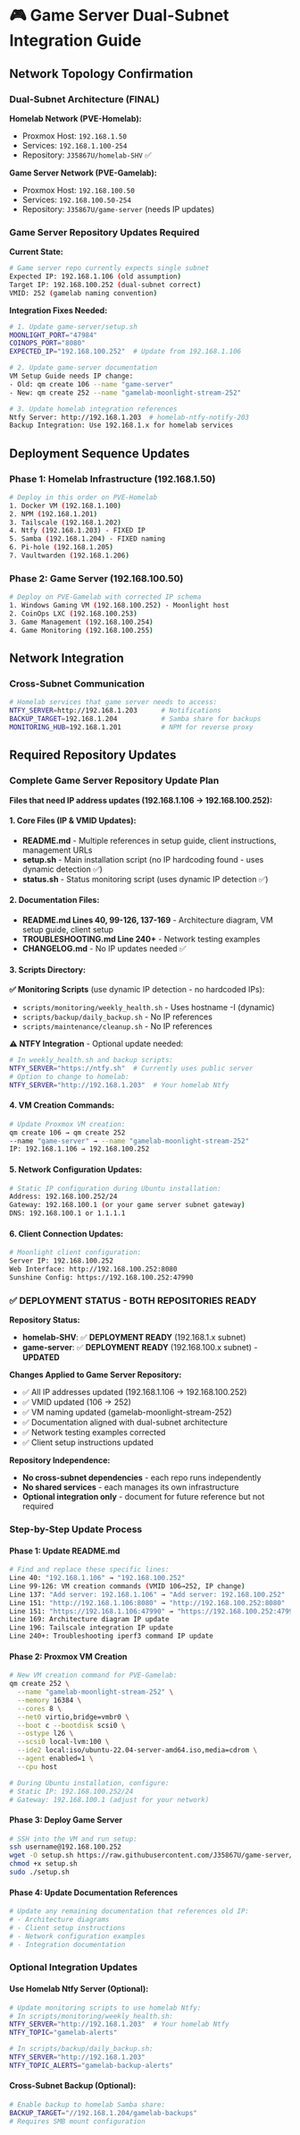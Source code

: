 # 🎮 Game Server Dual-Subnet Integration Guide

## Network Topology Confirmation

### **Dual-Subnet Architecture (FINAL)**

**Homelab Network (PVE-Homelab):**
- Proxmox Host: `192.168.1.50`
- Services: `192.168.1.100-254`
- Repository: `J35867U/homelab-SHV` ✅

**Game Server Network (PVE-Gamelab):**
- Proxmox Host: `192.168.100.50` 
- Services: `192.168.100.50-254`
- Repository: `J35867U/game-server` (needs IP updates)

### **Game Server Repository Updates Required**

**Current State:**
```bash
# Game server repo currently expects single subnet
Expected IP: 192.168.1.106 (old assumption)
Target IP: 192.168.100.252 (dual-subnet correct)
VMID: 252 (gamelab naming convention)
```

**Integration Fixes Needed:**
```bash
# 1. Update game-server/setup.sh 
MOONLIGHT_PORT="47984"
COINOPS_PORT="8080"
EXPECTED_IP="192.168.100.252"  # Update from 192.168.1.106

# 2. Update game-server documentation
VM Setup Guide needs IP change:
- Old: qm create 106 --name "game-server" 
- New: qm create 252 --name "gamelab-moonlight-stream-252"

# 3. Update homelab integration references
Ntfy Server: http://192.168.1.203  # homelab-ntfy-notify-203
Backup Integration: Use 192.168.1.x for homelab services
```

## Deployment Sequence Updates

### **Phase 1: Homelab Infrastructure (192.168.1.50)**
```bash
# Deploy in this order on PVE-Homelab
1. Docker VM (192.168.1.100) 
2. NPM (192.168.1.201) 
3. Tailscale (192.168.1.202)
4. Ntfy (192.168.1.203) - FIXED IP
5. Samba (192.168.1.204) - FIXED naming
6. Pi-hole (192.168.1.205)
7. Vaultwarden (192.168.1.206)
```

### **Phase 2: Game Server (192.168.100.50)**  
```bash
# Deploy on PVE-Gamelab with corrected IP schema
1. Windows Gaming VM (192.168.100.252) - Moonlight host
2. CoinOps LXC (192.168.100.253) 
3. Game Management (192.168.100.254)
4. Game Monitoring (192.168.100.255)
```

## Network Integration

### **Cross-Subnet Communication**
```bash
# Homelab services that game server needs to access:
NTFY_SERVER=http://192.168.1.203      # Notifications  
BACKUP_TARGET=192.168.1.204           # Samba share for backups
MONITORING_HUB=192.168.1.201          # NPM for reverse proxy
```

## Required Repository Updates

### **Complete Game Server Repository Update Plan**

**Files that need IP address updates (192.168.1.106 → 192.168.100.252):**

#### **1. Core Files (IP & VMID Updates):**
- **README.md** - Multiple references in setup guide, client instructions, management URLs
- **setup.sh** - Main installation script (no IP hardcoding found - uses dynamic detection ✅)
- **status.sh** - Status monitoring script (uses dynamic IP detection ✅)

#### **2. Documentation Files:**
- **README.md Lines 40, 99-126, 137-169** - Architecture diagram, VM setup guide, client setup
- **TROUBLESHOOTING.md Line 240+** - Network testing examples
- **CHANGELOG.md** - No IP updates needed ✅

#### **3. Scripts Directory:**
**✅ Monitoring Scripts** (use dynamic IP detection - no hardcoded IPs):
- `scripts/monitoring/weekly_health.sh` - Uses hostname -I (dynamic)
- `scripts/backup/daily_backup.sh` - No IP references
- `scripts/maintenance/cleanup.sh` - No IP references

**⚠️  NTFY Integration** - Optional update needed:
```bash
# In weekly_health.sh and backup scripts:
NTFY_SERVER="https://ntfy.sh"  # Currently uses public server
# Option to change to homelab:
NTFY_SERVER="http://192.168.1.203"  # Your homelab Ntfy
```

#### **4. VM Creation Commands:**
```bash
# Update Proxmox VM creation:
qm create 106 → qm create 252
--name "game-server" → --name "gamelab-moonlight-stream-252"
IP: 192.168.1.106 → 192.168.100.252
```

#### **5. Network Configuration Updates:**
```bash
# Static IP configuration during Ubuntu installation:
Address: 192.168.100.252/24
Gateway: 192.168.100.1 (or your game server subnet gateway)
DNS: 192.168.100.1 or 1.1.1.1
```

#### **6. Client Connection Updates:**
```bash
# Moonlight client configuration:
Server IP: 192.168.100.252
Web Interface: http://192.168.100.252:8080
Sunshine Config: https://192.168.100.252:47990
```

### **✅ DEPLOYMENT STATUS - BOTH REPOSITORIES READY**

**Repository Status:**
- **homelab-SHV**: ✅ **DEPLOYMENT READY** (192.168.1.x subnet)
- **game-server**: ✅ **DEPLOYMENT READY** (192.168.100.x subnet) - **UPDATED**

**Changes Applied to Game Server Repository:**
- ✅ All IP addresses updated (192.168.1.106 → 192.168.100.252)
- ✅ VMID updated (106 → 252)
- ✅ VM naming updated (gamelab-moonlight-stream-252)
- ✅ Documentation aligned with dual-subnet architecture
- ✅ Network testing examples corrected
- ✅ Client setup instructions updated

**Repository Independence:**
- **No cross-subnet dependencies** - each repo runs independently
- **No shared services** - each manages its own infrastructure  
- **Optional integration only** - document for future reference but not required

### **Step-by-Step Update Process**

#### **Phase 1: Update README.md**
```bash
# Find and replace these specific lines:
Line 40: "192.168.1.106" → "192.168.100.252"
Line 99-126: VM creation commands (VMID 106→252, IP change)
Line 137: "Add server: 192.168.1.106" → "Add server: 192.168.100.252"
Line 151: "http://192.168.1.106:8080" → "http://192.168.100.252:8080"
Line 151: "https://192.168.1.106:47990" → "https://192.168.100.252:47990"
Line 169: Architecture diagram IP update
Line 196: Tailscale integration IP update
Line 240+: Troubleshooting iperf3 command IP update
```

#### **Phase 2: Proxmox VM Creation**
```bash
# New VM creation command for PVE-Gamelab:
qm create 252 \
  --name "gamelab-moonlight-stream-252" \
  --memory 16384 \
  --cores 8 \
  --net0 virtio,bridge=vmbr0 \
  --boot c --bootdisk scsi0 \
  --ostype l26 \
  --scsi0 local-lvm:100 \
  --ide2 local:iso/ubuntu-22.04-server-amd64.iso,media=cdrom \
  --agent enabled=1 \
  --cpu host

# During Ubuntu installation, configure:
# Static IP: 192.168.100.252/24
# Gateway: 192.168.100.1 (adjust for your network)
```

#### **Phase 3: Deploy Game Server**
```bash
# SSH into the VM and run setup:
ssh username@192.168.100.252
wget -O setup.sh https://raw.githubusercontent.com/J35867U/game-server/main/setup.sh
chmod +x setup.sh
sudo ./setup.sh
```

#### **Phase 4: Update Documentation References**
```bash
# Update any remaining documentation that references old IP:
# - Architecture diagrams
# - Client setup instructions  
# - Network configuration examples
# - Integration documentation
```

### **Optional Integration Updates**

#### **Use Homelab Ntfy Server (Optional):**
```bash
# Update monitoring scripts to use homelab Ntfy:
# In scripts/monitoring/weekly_health.sh:
NTFY_SERVER="http://192.168.1.203"  # Your homelab Ntfy
NTFY_TOPIC="gamelab-alerts"

# In scripts/backup/daily_backup.sh:
NTFY_SERVER="http://192.168.1.203"
NTFY_TOPIC_ALERTS="gamelab-backup-alerts"
```

#### **Cross-Subnet Backup (Optional):**
```bash
# Enable backup to homelab Samba share:
BACKUP_TARGET="//192.168.1.204/gamelab-backups"
# Requires SMB mount configuration
```